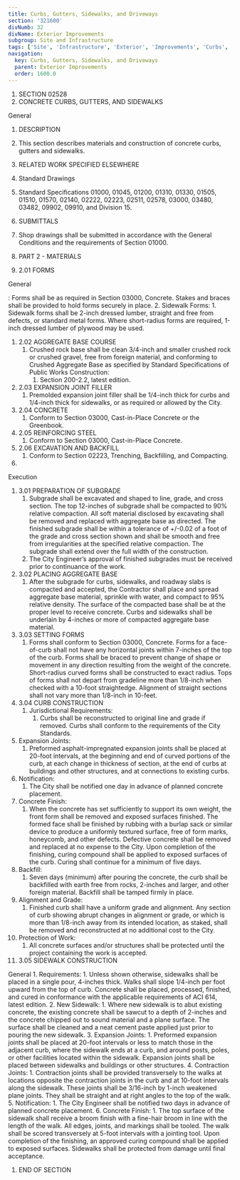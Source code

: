 ```yaml
---
title: Curbs, Gutters, Sidewalks, and Driveways
section: '321600'
divNumb: 32
divName: Exterior Improvements
subgroup: Site and Infrastructure
tags: ['Site', 'Infrastructure', 'Exterior', 'Improvements', 'Curbs', 'Gutters', 'Sidewalks', 'Driveways']
navigation:
  key: Curbs, Gutters, Sidewalks, and Driveways
  parent: Exterior Improvements
  order: 1600.0
---
```


1. SECTION 02528
1. CONCRETE CURBS, GUTTERS, AND SIDEWALKS

General
01. DESCRIPTION
   1. This section describes materials and construction of concrete curbs, gutters and sidewalks.
02. RELATED WORK SPECIFIED ELSEWHERE
   1. Standard Drawings
2. Standard Specifications 01000, 01045, 01200, 01310, 01330, 01505, 01510, 01570, 02140, 02222, 02223, 02511, 02578, 03000, 03480, 03482, 09902, 09910, and Division 15.
03. SUBMITTALS
   1. Shop drawings shall be submitted in accordance with the General Conditions and the requirements of Section 01000.

1. PART 2 - MATERIALS
1. 2.01 FORMS

General

: Forms shall be as required in Section 03000, Concrete. Stakes and braces shall be provided to hold forms securely in place.
2. Sidewalk Forms:
      1. Sidewalk forms shall be 2-inch dressed lumber, straight and free from defects, or standard metal forms. Where short-radius forms are required, 1-inch dressed lumber of plywood may be used.
1. 2.02 AGGREGATE BASE COURSE
   1. Crushed rock base shall be clean 3/4-inch and smaller crushed rock or crushed gravel, free from foreign material, and conforming to Crushed Aggregate Base as specified by Standard Specifications of Public Works Construction:
      1. Section 200-2.2, latest edition.
1. 2.03 EXPANSION JOINT FILLER
   1. Premolded expansion joint filler shall be 1/4-inch thick for curbs and 1/4-inch thick for sidewalks, or as required or allowed by the City.
1. 2.04 CONCRETE
   1. Conform to Section 03000, Cast-in-Place Concrete or the Greenbook.
1. 2.05 REINFORCING STEEL
   1. Conform to Section 03000, Cast-in-Place Concrete.
1. 2.06 EXCAVATION AND BACKFILL
   1. Conform to Section 02223, Trenching, Backfilling, and Compacting.
1. 
Execution
1. 3.01 PREPARATION OF SUBGRADE
   1. Subgrade shall be excavated and shaped to line, grade, and cross section. The top 12-inches of subgrade shall be compacted to 90% relative compaction. All soft material disclosed by excavating shall be removed and replaced with aggregate base as directed. The finished subgrade shall be within a tolerance of +/-0.02 of a foot of the grade and cross section shown and shall be smooth and free from irregularities at the specified relative compaction. The subgrade shall extend over the full width of the construction.
   1. The City Engineer’s approval of finished subgrades must be received prior to continuance of the work.
1. 3.02 PLACING AGGREGATE BASE
   1. After the subgrade for curbs, sidewalks, and roadway slabs is compacted and accepted, the Contractor shall place and spread aggregate base material, sprinkle with water, and compact to 95% relative density. The surface of the compacted base shall be at the proper level to receive concrete. Curbs and sidewalks shall be underlain by 4-inches or more of compacted aggregate base material.
1. 3.03 SETTING FORMS
   1. Forms shall conform to Section 03000, Concrete. Forms for a face-of-curb shall not have any horizontal joints within 7-inches of the top of the curb. Forms shall be braced to prevent change of shape or movement in any direction resulting from the weight of the concrete. Short-radius curved forms shall be constructed to exact radius. Tops of forms shall not depart from gradeline more than 1/8-inch when checked with a 10-foot straightedge. Alignment of straight sections shall not vary more than 1/8-inch in 10-feet.
1. 3.04 CURB CONSTRUCTION
   1. Jurisdictional Requirements:
      1. Curbs shall be reconstructed to original line and grade if removed. Curbs shall conform to the requirements of the City Standards.
2. Expansion Joints:
      1. Preformed asphalt-impregnated expansion joints shall be placed at 20-foot intervals, at the beginning and end of curved portions of the curb, at each change in thickness of section, at the end of curbs at buildings and other structures, and at connections to existing curbs.
3. Notification:
      1. The City shall be notified one day in advance of planned concrete placement.
4. Concrete Finish:
      1. When the concrete has set sufficiently to support its own weight, the front form shall be removed and exposed surfaces finished. The formed face shall be finished by rubbing with a burlap sack or similar device to produce a uniformly textured surface, free of form marks, honeycomb, and other defects. Defective concrete shall be removed and replaced at no expense to the City. Upon completion of the finishing, curing compound shall be applied to exposed surfaces of the curb. Curing shall continue for a minimum of five days.
5. Backfill:
      1. Seven days (minimum) after pouring the concrete, the curb shall be backfilled with earth free from rocks, 2-inches and larger, and other foreign material. Backfill shall be tamped firmly in place.
6. Alignment and Grade:
      1. Finished curb shall have a uniform grade and alignment. Any section of curb showing abrupt changes in alignment or grade, or which is more than 1/8-inch away from its intended location, as staked, shall be removed and reconstructed at no additional cost to the City.
7. Protection of Work:
      1. All concrete surfaces and/or structures shall be protected until the project containing the work is accepted.
1. 3.05 SIDEWALK CONSTRUCTION

General
    1. Requirements:
       1. Unless shown otherwise, sidewalks shall be placed in a single pour, 4-inches thick. Walks shall slope 1/4-inch per foot upward from the top of curb. Concrete shall be placed, processed, finished, and cured in conformance with the applicable requirements of ACI 614, latest edition.
2. New Sidewalk:
      1. Where new sidewalk is to abut existing concrete, the existing concrete shall be sawcut to a depth of 2-inches and the concrete chipped out to sound material and a plane surface. The surface shall be cleaned and a neat cement paste applied just prior to pouring the new sidewalk.
3. Expansion Joints:
      1. Preformed expansion joints shall be placed at 20-foot intervals or less to match those in the adjacent curb, where the sidewalk ends at a curb, and around posts, poles, or other facilities located within the sidewalk. Expansion joints shall be placed between sidewalks and buildings or other structures. 
4. Contraction Joints:
      1. Contraction joints shall be provided transversely to the walks at locations opposite the contraction joints in the curb and at 10-foot intervals along the sidewalk. These joints shall be 3/16-inch by 1-inch weakened plane joints. They shall be straight and at right angles to the top of the walk.
5. Notification:
      1. The City Engineer shall be notified two days in advance of planned concrete placement.
6. Concrete Finish:
      1. The top surface of the sidewalk shall receive a broom finish with a fine-hair broom in line with the length of the walk. All edges, joints, and markings shall be tooled. The walk shall be scored transversely at 5-foot intervals with a jointing tool. Upon completion of the finishing, an approved curing compound shall be applied to exposed surfaces. Sidewalks shall be protected from damage until final acceptance.
1. END OF SECTION

